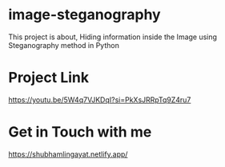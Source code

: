# image-steganography
This project is about, Hiding information inside the Image using Steganography method in Python

# Project Link
https://youtu.be/5W4q7VJKDqI?si=PkXsJRRpTq9Z4ru7

# Get in Touch with me
https://shubhamlingayat.netlify.app/
